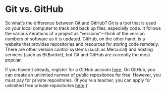 # Git vs. GitHub

So what’s the difference between Git and GitHub? Git is a tool that is used on your local computer to track and back up files, especially code. It follows the various iterations of a project as “versions”—think of the version numbers of software as it is updated. GitHub, on the other hand, is a website that provides repositories and resources for storing code remotely. There are other version control systems (such as Mercurial) and hosting services (such as BitBucket), but Git and GitHub are currently the most popular.

If you haven't already, register for a GitHub accoutn [here](https://github.com/join). On GitHub, you can create an unlimited numver of public repositories for free. However, you must pay for private repositories. (If you're a teacher, you can apply for unlimited free private repositories [here](https://education.github.com/discount_requests/new).)
